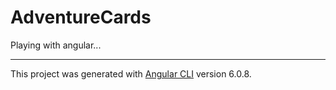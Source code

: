# AdventureCards

Playing with angular...


---


This project was generated with [Angular CLI](https://github.com/angular/angular-cli) version 6.0.8.
